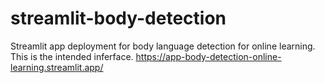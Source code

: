 # streamlit-body-detection
Streamlit app deployment for body language detection for online learning. This is the intended inferface.
https://app-body-detection-online-learning.streamlit.app/
